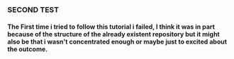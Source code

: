  ### SECOND TEST

 #### The First time i tried to follow this tutorial i failed, I think it was in part because of the structure of the already existent repository but it might also be that i wasn't concentrated enough or maybe just to excited about the outcome.